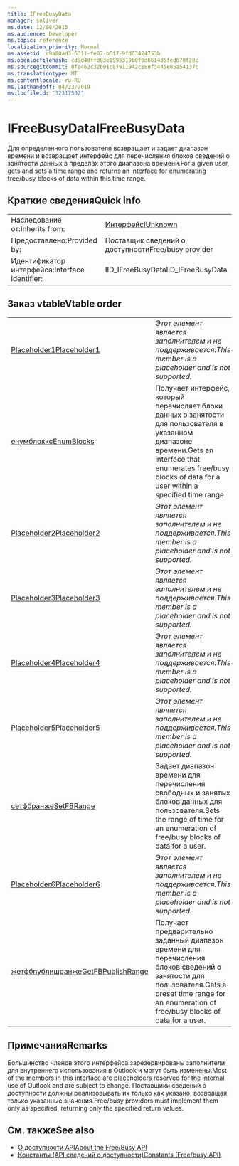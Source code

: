 ```yaml
---
title: IFreeBusyData
manager: soliver
ms.date: 12/08/2015
ms.audience: Developer
ms.topic: reference
localization_priority: Normal
ms.assetid: c9a80ad3-6311-fe07-b6f7-9fd63424753b
ms.openlocfilehash: cd9d4dffd83e1995319b0f0d661435fedb78f28c
ms.sourcegitcommit: 8fe462c32b91c87911942c188f3445e85a54137c
ms.translationtype: MT
ms.contentlocale: ru-RU
ms.lasthandoff: 04/23/2019
ms.locfileid: "32317502"
---
```

# <a name="ifreebusydata"></a><span data-ttu-id="72c13-102">IFreeBusyData</span><span class="sxs-lookup"><span data-stu-id="72c13-102">IFreeBusyData</span></span>

<span data-ttu-id="72c13-103">Для определенного пользователя возвращает и задает диапазон времени и возвращает интерфейс для перечисления блоков сведений о занятости данных в пределах этого диапазона времени.</span><span class="sxs-lookup"><span data-stu-id="72c13-103">For a given user, gets and sets a time range and returns an interface for enumerating free/busy blocks of data within this time range.</span></span>
  
## <a name="quick-info"></a><span data-ttu-id="72c13-104">Краткие сведения</span><span class="sxs-lookup"><span data-stu-id="72c13-104">Quick info</span></span>

|||
|:-----|:-----|
|<span data-ttu-id="72c13-105">Наследование от:</span><span class="sxs-lookup"><span data-stu-id="72c13-105">Inherits from:</span></span>  <br/> |[<span data-ttu-id="72c13-106">Интерфейс</span><span class="sxs-lookup"><span data-stu-id="72c13-106">IUnknown</span></span>](https://msdn.microsoft.com/library/33f1d79a-33fc-4ce5-a372-e08bda378332%28Office.15%29.aspx) <br/> |
|<span data-ttu-id="72c13-107">Предоставлено:</span><span class="sxs-lookup"><span data-stu-id="72c13-107">Provided by:</span></span>  <br/> |<span data-ttu-id="72c13-108">Поставщик сведений о доступности</span><span class="sxs-lookup"><span data-stu-id="72c13-108">Free/busy provider</span></span>  <br/> |
|<span data-ttu-id="72c13-109">Идентификатор интерфейса:</span><span class="sxs-lookup"><span data-stu-id="72c13-109">Interface identifier:</span></span>  <br/> |<span data-ttu-id="72c13-110">IID_IFreeBusyData</span><span class="sxs-lookup"><span data-stu-id="72c13-110">IID_IFreeBusyData</span></span>  <br/> |
   
## <a name="vtable-order"></a><span data-ttu-id="72c13-111">Заказ vtable</span><span class="sxs-lookup"><span data-stu-id="72c13-111">Vtable order</span></span>

|||
|:-----|:-----|
|[<span data-ttu-id="72c13-112">Placeholder1</span><span class="sxs-lookup"><span data-stu-id="72c13-112">Placeholder1</span></span>](ifreebusydata-placeholder1.md) <br/> | <span data-ttu-id="72c13-113">*Этот элемент является заполнителем и не поддерживается.*</span><span class="sxs-lookup"><span data-stu-id="72c13-113">*This member is a placeholder and is not supported.*</span></span>  <br/> |
|[<span data-ttu-id="72c13-114">енумблоккс</span><span class="sxs-lookup"><span data-stu-id="72c13-114">EnumBlocks</span></span>](ifreebusydata-enumblocks.md) <br/> |<span data-ttu-id="72c13-115">Получает интерфейс, который перечисляет блоки данных о занятости для пользователя в указанном диапазоне времени.</span><span class="sxs-lookup"><span data-stu-id="72c13-115">Gets an interface that enumerates free/busy blocks of data for a user within a specified time range.</span></span>  <br/> |
|[<span data-ttu-id="72c13-116">Placeholder2</span><span class="sxs-lookup"><span data-stu-id="72c13-116">Placeholder2</span></span>](ifreebusydata-placeholder2.md) <br/> | <span data-ttu-id="72c13-117">*Этот элемент является заполнителем и не поддерживается.*</span><span class="sxs-lookup"><span data-stu-id="72c13-117">*This member is a placeholder and is not supported.*</span></span>  <br/> |
|[<span data-ttu-id="72c13-118">Placeholder3</span><span class="sxs-lookup"><span data-stu-id="72c13-118">Placeholder3</span></span>](ifreebusydata-placeholder3.md) <br/> | <span data-ttu-id="72c13-119">*Этот элемент является заполнителем и не поддерживается.*</span><span class="sxs-lookup"><span data-stu-id="72c13-119">*This member is a placeholder and is not supported.*</span></span>  <br/> |
|[<span data-ttu-id="72c13-120">Placeholder4</span><span class="sxs-lookup"><span data-stu-id="72c13-120">Placeholder4</span></span>](ifreebusydata-placeholder4.md) <br/> | <span data-ttu-id="72c13-121">*Этот элемент является заполнителем и не поддерживается.*</span><span class="sxs-lookup"><span data-stu-id="72c13-121">*This member is a placeholder and is not supported.*</span></span>  <br/> |
|[<span data-ttu-id="72c13-122">Placeholder5</span><span class="sxs-lookup"><span data-stu-id="72c13-122">Placeholder5</span></span>](ifreebusydata-placeholder5.md) <br/> | <span data-ttu-id="72c13-123">*Этот элемент является заполнителем и не поддерживается.*</span><span class="sxs-lookup"><span data-stu-id="72c13-123">*This member is a placeholder and is not supported.*</span></span>  <br/> |
|[<span data-ttu-id="72c13-124">сетфбранже</span><span class="sxs-lookup"><span data-stu-id="72c13-124">SetFBRange</span></span>](ifreebusydata-setfbrange.md) <br/> |<span data-ttu-id="72c13-125">Задает диапазон времени для перечисления свободных и занятых блоков данных для пользователя.</span><span class="sxs-lookup"><span data-stu-id="72c13-125">Sets the range of time for an enumeration of free/busy blocks of data for a user.</span></span>  <br/> |
|[<span data-ttu-id="72c13-126">Placeholder6</span><span class="sxs-lookup"><span data-stu-id="72c13-126">Placeholder6</span></span>](ifreebusydata-placeholder6.md) <br/> | <span data-ttu-id="72c13-127">*Этот элемент является заполнителем и не поддерживается.*</span><span class="sxs-lookup"><span data-stu-id="72c13-127">*This member is a placeholder and is not supported.*</span></span>  <br/> |
|[<span data-ttu-id="72c13-128">жетфбпублишранже</span><span class="sxs-lookup"><span data-stu-id="72c13-128">GetFBPublishRange</span></span>](ifreebusydata-getfbpublishrange.md) <br/> |<span data-ttu-id="72c13-129">Получает предварительно заданный диапазон времени для перечисления блоков сведений о занятости для пользователя.</span><span class="sxs-lookup"><span data-stu-id="72c13-129">Gets a preset time range for an enumeration of free/busy blocks of data for a user.</span></span>  <br/> |
   
## <a name="remarks"></a><span data-ttu-id="72c13-130">Примечания</span><span class="sxs-lookup"><span data-stu-id="72c13-130">Remarks</span></span>

<span data-ttu-id="72c13-131">Большинство членов этого интерфейса зарезервированы заполнители для внутреннего использования в Outlook и могут быть изменены.</span><span class="sxs-lookup"><span data-stu-id="72c13-131">Most of the members in this interface are placeholders reserved for the internal use of Outlook and are subject to change.</span></span> <span data-ttu-id="72c13-132">Поставщики сведений о доступности должны реализовывать их только как указано, возвращая только указанные значения.</span><span class="sxs-lookup"><span data-stu-id="72c13-132">Free/busy providers must implement them only as specified, returning only the specified return values.</span></span>
  
## <a name="see-also"></a><span data-ttu-id="72c13-133">См. также</span><span class="sxs-lookup"><span data-stu-id="72c13-133">See also</span></span>

- [<span data-ttu-id="72c13-134">О доступности API</span><span class="sxs-lookup"><span data-stu-id="72c13-134">About the Free/Busy API</span></span>](about-the-free-busy-api.md)
- [<span data-ttu-id="72c13-135">Константы (API сведений о доступности)</span><span class="sxs-lookup"><span data-stu-id="72c13-135">Constants (Free/busy API)</span></span>](constants-free-busy-api.md)

